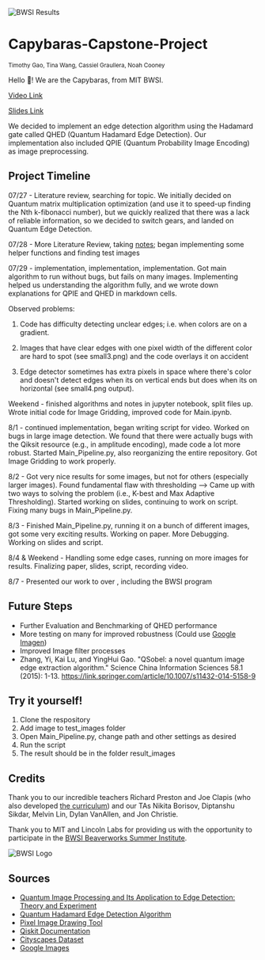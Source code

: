 ![BWSI Results](https://github.com/timothygao8710/Capybaras-Capstone-Project/blob/main/BWSIResults.gif)

# Capybaras-Capstone-Project
<sub> Timothy Gao, Tina Wang, Cassiel Graullera, Noah Cooney

Hello 👋! We are the Capybaras, from MIT BWSI.

[Video Link](https://www.youtube.com/watch?v=93m1npEH2nw)

[Slides Link](https://docs.google.com/presentation/d/1h0SkbEiLvZD52KO8aTaIzguUdenkKmDMlsFrbe9X76Q/edit?usp=sharing)

We decided to implement an edge detection algorithm using the Hadamard gate called QHED (Quantum Hadamard Edge Detection). Our implementation also included QPIE (Quantum Probability Image Encoding) as image preprocessing.  

## Project Timeline

07/27 - Literature review, searching for topic. We initially decided on Quantum matrix multiplication optimization (and use it to speed-up finding the Nth k-fibonacci number), but we quickly realized that there was a lack of reliable information, so we decided to switch gears, and landed on Quantum Edge Detection.

07/28 - More Literature Review, taking [notes](https://docs.google.com/document/d/1KwwHY0z-jrOcwBCqH7Xco5jy1c1H4JHYLDq1byuVJ5E/edit?usp=sharing); began implementing some helper functions and finding test images

07/29 - implementation, implementation, implementation. Got main algorithm to run without bugs, but fails on many images. Implementing helped us understanding the algorithm fully, and we wrote down explanations for QPIE and QHED in markdown cells.

Observed problems:

1. Code has difficulty detecting unclear edges; i.e. when colors are on a gradient.

2. Images that have clear edges with one pixel width of the different color are hard to spot (see small3.png) and the code overlays it on accident

3. Edge detector sometimes has extra pixels in space where there's color and doesn't detect edges when its on vertical ends but does when its on horizontal (see small4.png output).

Weekend - finished algorithms and notes in jupyter notebook, split files up. Wrote initial code for Image Gridding, improved code for Main.ipynb.

8/1 - continued implementation, began writing script for video. Worked on bugs in large image detection. We found that there were actually bugs with the Qiksit resource (e.g., in amplitude encoding), made code a lot more robust. Started Main_Pipeline.py, also reorganizing the entire repository. Got Image Gridding to work properly. 

8/2 - Got very nice results for some images, but not for others (especially larger images). Found fundamental flaw with thresholding --> Came up with two ways to solving the problem (i.e., K-best and Max Adaptive Thresholding). Started working on slides, continuing to work on script. Fixing many bugs in Main_Pipeline.py.

8/3 - Finished Main_Pipeline.py, running it on a bunch of different images, got some very exciting results. Working on paper. More Debugging. Working on slides and script.

8/4 & Weekend - Handling some edge cases, running on more images for results. Finalizing paper, slides, script, recording video.

8/7 - Presented our work to over , including the BWSI program

## Future Steps
- Further Evaluation and Benchmarking of QHED performance
- More testing on many for improved robustness (Could use [Google Imagen](https://imagen.research.google/))
- Improved Image filter processes
- Zhang, Yi, Kai Lu, and YingHui Gao. "QSobel: a novel quantum image edge extraction algorithm." Science China Information Sciences 58.1 (2015): 1-13. https://link.springer.com/article/10.1007/s11432-014-5158-9

## Try it yourself!

1. Clone the respository
2. Add image to test_images folder
3. Open Main_Pipeline.py, change path and other settings as desired
4. Run the script
5. The result should be in the folder result_images

## Credits

Thank you to our incredible teachers Richard Preston and Joe Clapis (who also developed [the curriculum](https://stem.mitre.org/quantum/index.html)) and our TAs Nikita Borisov, Diptanshu Sikdar, Melvin Lin, Dylan VanAllen, and Jon Christie.

Thank you to MIT and Lincoln Labs for providing us with the opportunity to participate in the [BWSI Beaverworks Summer Institute](https://beaverworks.ll.mit.edu/CMS/bw/bwsi_quantum_software).

![BWSI Logo](https://beaverworks.ll.mit.edu/CMS/bw/sites/all/themes/professional_theme/logo.png)

## Sources
- [Quantum Image Processing and Its Application to Edge Detection: Theory and Experiment](https://journals.aps.org/prx/pdf/10.1103/PhysRevX.7.031041)
- [Quantum Hadamard Edge Detection Algorithm](https://arxiv.org/pdf/2012.11036.pdf)
- [Pixel Image Drawing Tool](https://www.pixilart.com/draw)
- [Qiskit Documentation](https://qiskit.org/textbook/ch-applications/quantum-edge-detection.html)
- [Cityscapes Dataset](https://www.cityscapes-dataset.com/)
- [Google Images](https://images.google.com/)
